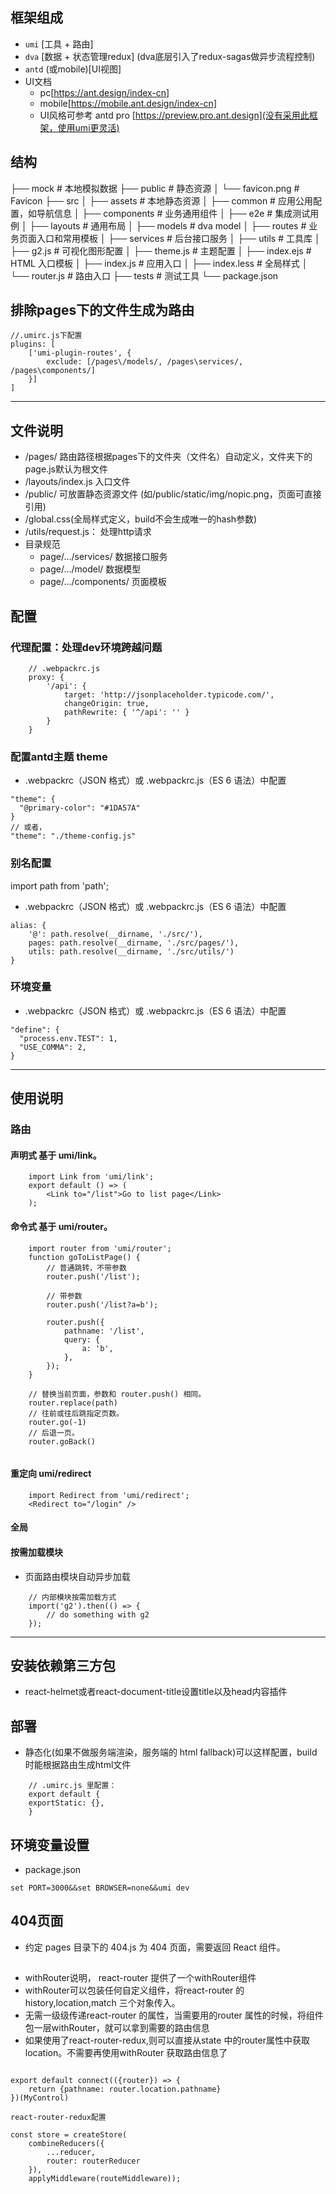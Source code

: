 ## 框架组成
- `umi` [工具 + 路由]
- `dva` [数据 + 状态管理redux] (dva底层引入了redux-sagas做异步流程控制)
- `antd` (或mobile)[UI视图]
- UI文档
    - pc[https://ant.design/index-cn]
    - mobile[https://mobile.ant.design/index-cn]
    - UI风格可参考 antd pro [https://preview.pro.ant.design](没有采用此框架，使用umi更灵活)

## 结构

├── mock                     # 本地模拟数据
├── public                   # 静态资源
│   └── favicon.png          # Favicon
├── src
│   ├── assets               # 本地静态资源
│   ├── common               # 应用公用配置，如导航信息
│   ├── components           # 业务通用组件
│   ├── e2e                  # 集成测试用例
│   ├── layouts              # 通用布局
│   ├── models               # dva model
│   ├── routes               # 业务页面入口和常用模板
│   ├── services             # 后台接口服务
│   ├── utils                # 工具库
│   ├── g2.js                # 可视化图形配置
│   ├── theme.js             # 主题配置
│   ├── index.ejs            # HTML 入口模板
│   ├── index.js             # 应用入口
│   ├── index.less           # 全局样式
│   └── router.js            # 路由入口
├── tests                    # 测试工具
└── package.json

## 排除pages下的文件生成为路由
```
//.umirc.js下配置
plugins: [
    ['umi-plugin-routes', {
        exclude: [/pages\/models/, /pages\services/, /pages\components/]
    }]
]
```

-------------------------------------------------------------------------------------------

## 文件说明
- /pages/ 路由路径根据pages下的文件夹（文件名）自动定义，文件夹下的page.js默认为根文件
- /layouts/index.js 入口文件
- /public/ 可放置静态资源文件 (如/public/static/img/nopic.png，页面可直接引用<img src="static/img/nopic.png" alt="" />)
- /global.css(全局样式定义，build不会生成唯一的hash参数)
- /utils/request.js： 处理http请求
- 目录规范 
    - page/.../services/ 数据接口服务
    - page/.../model/ 数据模型
    - page/.../components/ 页面模板

## 配置
### 代理配置：处理dev环境跨越问题
```
    // .webpackrc.js
    proxy: {
        '/api': {
            target: 'http://jsonplaceholder.typicode.com/',
            changeOrigin: true,
            pathRewrite: { '^/api': '' }
        }
    }
```

### 配置antd主题 theme
- .webpackrc（JSON 格式）或 .webpackrc.js（ES 6 语法）中配置
```
"theme": {
  "@primary-color": "#1DA57A"
}
// 或者，
"theme": "./theme-config.js"
```

### 别名配置
import path from 'path';
- .webpackrc（JSON 格式）或 .webpackrc.js（ES 6 语法）中配置
```
alias: {
    '@': path.resolve(__dirname, './src/'),
    pages: path.resolve(__dirname, './src/pages/'),
    utils: path.resolve(__dirname, './src/utils/')
}
```


### 环境变量
- .webpackrc（JSON 格式）或 .webpackrc.js（ES 6 语法）中配置
```
"define": {
  "process.env.TEST": 1,
  "USE_COMMA": 2,
}
```

-------------------------------------------------------------------------------------------

## 使用说明

### 路由
#### 声明式 基于 umi/link。
```
    import Link from 'umi/link';
    export default () => (
        <Link to="/list">Go to list page</Link>
    );
```

#### 命令式 基于 umi/router。
```
    import router from 'umi/router';
    function goToListPage() {
        // 普通跳转，不带参数
        router.push('/list');

        // 带参数
        router.push('/list?a=b');

        router.push({
            pathname: '/list',
            query: {
                a: 'b',
            },
        });
    }

    // 替换当前页面，参数和 router.push() 相同。
    router.replace(path)
    // 往前或往后跳指定页数。
    router.go(-1)
    // 后退一页。
    router.goBack()


```
####  重定向 umi/redirect
```
    import Redirect from 'umi/redirect';
    <Redirect to="/login" />
```

#### 全局

#### 按需加载模块
- 页面路由模块自动异步加载
```
    // 内部模块按需加载方式 
    import('g2').then(() => {
        // do something with g2
    });
```

-------------------------------------------------------------------------------------------

## 安装依赖第三方包
- react-helmet或者react-document-title设置title以及head内容插件

## 部署

- 静态化(如果不做服务端渲染，服务端的 html fallback)可以这样配置，build时能根据路由生成html文件
```
    // .umirc.js 里配置：
    export default {
    exportStatic: {},
    }
```

## 环境变量设置
- package.json
```
set PORT=3000&&set BROWSER=none&&umi dev
```

## 404页面
- 约定 pages 目录下的 404.js 为 404 页面，需要返回 React 组件。

##
- withRouter说明， react-router 提供了一个withRouter组件 
- withRouter可以包装任何自定义组件，将react-router 的 history,location,match 三个对象传入。 
- 无需一级级传递react-router 的属性，当需要用的router 属性的时候，将组件包一层withRouter，就可以拿到需要的路由信息
- 如果使用了react-router-redux,则可以直接从state 中的router属性中获取location。不需要再使用withRouter 获取路由信息了

```

export default connect(({router}) => {
    return {pathname: router.location.pathname}
})(MyControl)

react-router-redux配置

const store = createStore(
    combineReducers({
        ...reducer,
        router: routerReducer
    }),
    applyMiddleware(routeMiddleware));
```
